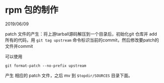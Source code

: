 # rpm 包的制作
2019/06/09

patch 文件的产生：将上游tarball源码解压到一个目录后，初始化git 仓库并 add 所有的代码，用
`git tag upstream` 命令标识当前的commit，然后修改要patch的文件并commit

可以使用
```shell
git format-patch --no-prefix upstream
```
产生 相应的 patch 文件，之后 mv 到 `$topdir/SOURCES` 目录下面。